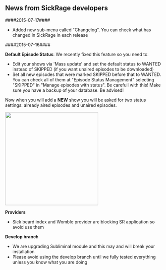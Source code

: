 ## News from SickRage developers


####2015-07-17####

- Added new sub-menu called "Changelog". You can check what has changed in SickRage in each release

####2015-07-16####

**Default Episode Status**: 
We recently fixed this feature so you need  to:

- Edit your shows via 'Mass update' and set the default status to WANTED instead of SKIPPED (if you want unaired episodes to be downloaded)
- Set all new episodes that were marked SKIPPED before that to WANTED. You can check all of them at "Episode Status Management" selecting "SKIPPED" in "Manage episodes with status". Be carefull with this! Make sure you have a backup of your database. Be advised!

Now when you will add a **NEW** show you will be asked for two status settings: already aired episodes and unaired episodes.

<img src="https://cloud.githubusercontent.com/assets/2620870/8724471/3cb943f4-2ba6-11e5-99cd-d645fb9e824f.png" width="300">




**Providers**

- Sick beard index and Womble provider are blocking SR application so avoid use them

**Develop branch**

- We are upgrading Subliminal module and this may and will break your installation
- Please avoid using the develop branch until we fully tested everything unless you know what you are doing

